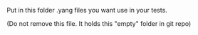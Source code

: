 Put in this folder .yang files you want use in your tests.

(Do not remove this file. It holds this "empty" folder in git repo)